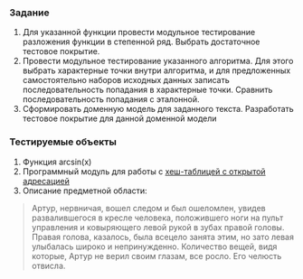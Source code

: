 ### Задание
1. Для указанной функции провести модульное тестирование разложения функции в степенной ряд. Выбрать достаточное тестовое покрытие.
2. Провести модульное тестирование указанного алгоритма. Для этого выбрать характерные точки внутри алгоритма, и для предложенных самостоятельно наборов исходных данных записать последовательность попадания в характерные точки. Сравнить последовательность попадания с эталонной.
3. Сформировать доменную модель для заданного текста.  Разработать тестовое покрытие для данной доменной модели

### Тестируемые объекты
1. Функция arcsin(x)
2. Программный модуль для работы c [хеш-таблицей с открытой адресацией](http://www.cs.usfca.edu/~galles/visualization/ClosedHash.html)
3. Описание предметной области:
>Артур, нервничая, вошел следом и был ошеломлен, увидев развалившегося в кресле человека, положившего ноги на пульт управления и ковыряющего левой рукой в зубах правой головы. Правая голова, казалось, была всецело занята этим, но зато левая улыбалась широко и непринужденно. Количество вещей, видя которые, Артур не верил своим глазам, все росло. Его челюсть отвисла.
